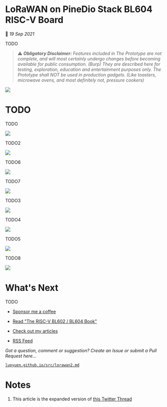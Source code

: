 # LoRaWAN on PineDio Stack BL604 RISC-V Board

📝 _19 Sep 2021_

TODO

> ⚠️ ___Obligatory Disclaimer:__ Features included in The Prototype are not complete, and will most certainly undergo changes before becoming available for public consumption. (Burp) They are described here for testing, exploration, education and entertainment purposes only. The Prototype shall NOT be used in production gadgets. (Like toasters, microwave ovens, and most definitely not, pressure cookers)_

![](https://lupyuen.github.io/images/lorawan2-title.jpg)

# TODO

TODO

![](https://lupyuen.github.io/images/pinedio-lora.png)

TODO2

![](https://lupyuen.github.io/images/lorawan2-deselect.png)

TODO6

![](https://lupyuen.github.io/images/lorawan2-swap.png)

TODO7

![](https://lupyuen.github.io/images/lorawan2-commands.png)

TODO3

![](https://lupyuen.github.io/images/lorawan2-chirpstack.png)

TODO4

![](https://lupyuen.github.io/images/lorawan2-chirpstack2.png)

TODO5

![](https://lupyuen.github.io/images/lorawan2-logic.png)

TODO8

![](https://lupyuen.github.io/images/pinedio-chirp2.jpg)

# What's Next

TODO

-   [Sponsor me a coffee](https://github.com/sponsors/lupyuen)

-   [Read "The RISC-V BL602 / BL604 Book"](https://lupyuen.github.io/articles/book)

-   [Check out my articles](https://lupyuen.github.io)

-   [RSS Feed](https://lupyuen.github.io/rss.xml)

_Got a question, comment or suggestion? Create an Issue or submit a Pull Request here..._

[`lupyuen.github.io/src/lorawan2.md`](https://github.com/lupyuen/lupyuen.github.io/blob/master/src/lorawan2.md)

# Notes

1.  This article is the expanded version of [this Twitter Thread](https://twitter.com/MisterTechBlog/status/1436128755987058691)
